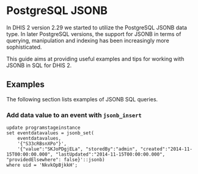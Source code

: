 # PostgreSQL JSONB

In DHIS 2 version 2.29 we started to utilize the PostgreSQL JSONB data type. In later PostgreSQL versions, the support for JSONB in terms of querying, manipulation and indexing has been increasingly more sophisticated.

This guide aims at providing useful examples and tips for working with JSONB in SQL for DHIS 2.

## Examples

The following section lists examples of JSONB SQL queries.

### Add data value to an event with `jsonb_insert`

```
update programstageinstance
set eventdatavalues = jsonb_set(
	eventdatavalues,
	'{"S33cRBsnXPo"}',
	'{"value":"SKJoPDgjELa", "storedBy":"admin", "created":"2014-11-15T00:00:00.000", "lastUpdated":"2014-11-15T00:00:00.000", "providedElsewhere": false}'::jsonb)
where uid = 'NkvkOpBjkkH';
```

